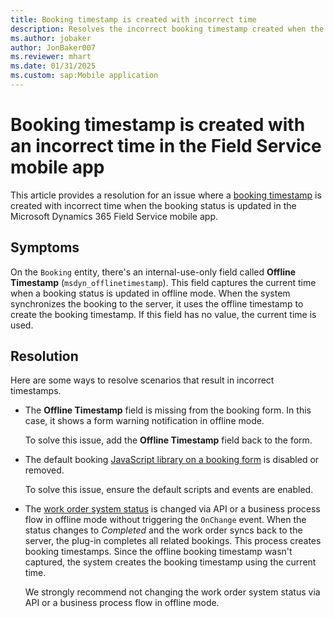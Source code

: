 ```yaml
---
title: Booking timestamp is created with incorrect time
description: Resolves the incorrect booking timestamp created when the booking status is updated in the Dynamics 365 Field Service mobile app.
ms.author: jobaker
author: JonBaker007
ms.reviewer: mhart
ms.date: 01/31/2025
ms.custom: sap:Mobile application
---
```

# Booking timestamp is created with an incorrect time in the Field Service mobile app

This article provides a resolution for an issue where a [booking timestamp](/dynamics365/field-service/booking-timestamps) is created with incorrect time when the booking status is updated in the Microsoft Dynamics 365 Field Service mobile app.

## Symptoms

On the `Booking` entity, there's an internal-use-only field called **Offline Timestamp** (`msdyn_offlinetimestamp`). This field captures the current time when a booking status is updated in offline mode. When the system synchronizes the booking to the server, it uses the offline timestamp to create the booking timestamp. If this field has no value, the current time is used.

## Resolution

Here are some ways to resolve scenarios that result in incorrect timestamps.

- The **Offline Timestamp** field is missing from the booking form. In this case, it shows a form warning notification in offline mode.

  To solve this issue, add the **Offline Timestamp** field back to the form.

- The default booking [JavaScript library on a booking form](/dynamics365/field-service/field-service-customize-scripts#form-libraries) is disabled or removed.

  To solve this issue, ensure the default scripts and events are enabled.

- The [work order system status](/dynamics365/field-service/work-order-status-booking-status) is changed via API or a business process flow in offline mode without triggering the `OnChange` event. When the status changes to *Completed* and the work order syncs back to the server, the plug-in completes all related bookings. This process creates booking timestamps. Since the offline booking timestamp wasn't captured, the system creates the booking timestamp using the current time.

  We strongly recommend not changing the work order system status via API or a business process flow in offline mode.
